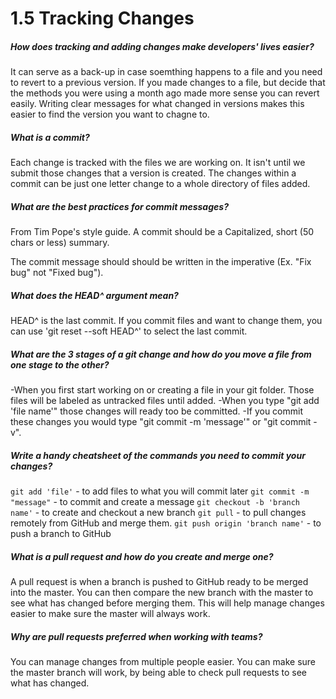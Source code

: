 
# 1.5  Tracking Changes 

##### How does tracking and adding changes make developers' lives easier?
It can serve as a back-up in case soemthing happens to a file and you need to revert to a previous version.  If you made changes to a file, but decide that the methods you were using a month ago made more sense you can revert easily.  Writing clear messages for what changed in versions makes this easier to find the version you want to chagne to.

##### What is a commit?
Each change is tracked with the files we are working on.  It isn't until we submit those changes that a version is created.  The changes within a commit can be just one letter change to a whole directory of files added.

##### What are the best practices for commit messages?
From Tim Pope's style guide.  A commit should be a Capitalized, short (50 chars or less) summary.

The commit message should should be written in the imperative (Ex. "Fix bug" not "Fixed bug").


##### What does the HEAD^ argument mean?
HEAD^ is the last commit.  If you commit files and want to change them, you can use 'git reset --soft HEAD^' to select the last commit.

##### What are the 3 stages of a git change and how do you move a file from one stage to the other?
-When you first start working on or creating a file in your git folder.  Those files will be labeled as untracked files until added.
-When you type "git add 'file name'" those changes will ready too be committed.
-If you commit these changes you would type "git commit -m 'message'" or "git commit -v".


##### Write a handy cheatsheet of the commands you need to commit your changes?
`git add 'file'` - to add files to what you will commit later
`git commit -m "message"` - to commit and create a message
`git checkout -b 'branch name'` - to create and checkout a new branch
`git pull` - to pull changes remotely from GitHub and merge them.
`git push origin 'branch name'` - to push a branch to GitHub

##### What is a pull request and how do you create and merge one?
A pull request is when a branch is pushed to GitHub ready to be merged into the master.  You can then compare the new branch with the master to see what has changed before merging them.  This will help manage changes easier to make sure the master will always work.

##### Why are pull requests preferred when working with teams?
You can manage changes from multiple people easier.  You can make sure the master branch will work, by being able to check pull requests to see what has changed.